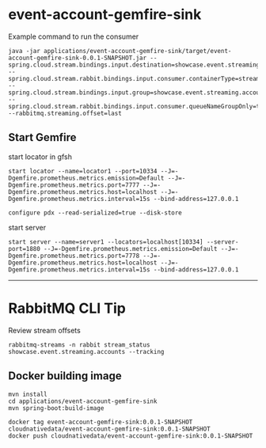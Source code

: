#  event-account-gemfire-sink

Example command to run the consumer

```shell
java -jar applications/event-account-gemfire-sink/target/event-account-gemfire-sink-0.0.1-SNAPSHOT.jar --spring.cloud.stream.bindings.input.destination=showcase.event.streaming.accounts --spring.cloud.stream.rabbit.bindings.input.consumer.containerType=stream --spring.cloud.stream.bindings.input.group=showcase.event.streaming.accounts --spring.cloud.stream.rabbit.bindings.input.consumer.queueNameGroupOnly=true --rabbitmq.streaming.offset=last 
```

## Start Gemfire

start locator in gfsh

```shell
start locator --name=locator1 --port=10334 --J=-Dgemfire.prometheus.metrics.emission=Default --J=-Dgemfire.prometheus.metrics.port=7777 --J=-Dgemfire.prometheus.metrics.host=localhost --J=-Dgemfire.prometheus.metrics.interval=15s --bind-address=127.0.0.1
```

```shell
configure pdx --read-serialized=true --disk-store
```

start server
```shell
start server --name=server1 --locators=localhost[10334] --server-port=1880 --J=-Dgemfire.prometheus.metrics.emission=Default --J=-Dgemfire.prometheus.metrics.port=7778 --J=-Dgemfire.prometheus.metrics.host=localhost --J=-Dgemfire.prometheus.metrics.interval=15s --bind-address=127.0.0.1 
```


---

# RabbitMQ CLI Tip

Review stream offsets
```shell
rabbitmq-streams -n rabbit stream_status showcase.event.streaming.accounts --tracking
```

## Docker building image

```shell
mvn install
cd applications/event-account-gemfire-sink
mvn spring-boot:build-image
```

```shell
docker tag event-account-gemfire-sink:0.0.1-SNAPSHOT cloudnativedata/event-account-gemfire-sink:0.0.1-SNAPSHOT
docker push cloudnativedata/event-account-gemfire-sink:0.0.1-SNAPSHOT
```

